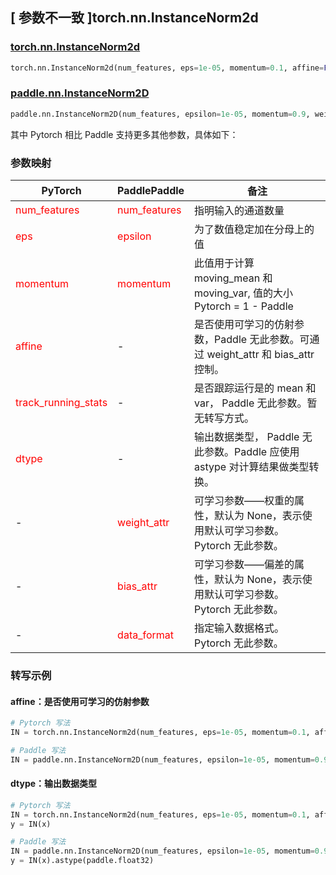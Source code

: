 ## [ 参数不一致 ]torch.nn.InstanceNorm2d

### [torch.nn.InstanceNorm2d](https://pytorch.org/docs/stable/generated/torch.nn.InstanceNorm2d.html#torch.nn.InstanceNorm2d)

```python
torch.nn.InstanceNorm2d(num_features, eps=1e-05, momentum=0.1, affine=False, track_running_stats=False, device=None, dtype=None)
```

### [paddle.nn.InstanceNorm2D](https://www.paddlepaddle.org.cn/documentation/docs/zh/api/paddle/nn/InstanceNorm2D_cn.html#instancenorm2d)
```python
paddle.nn.InstanceNorm2D(num_features, epsilon=1e-05, momentum=0.9, weight_attr=None, bias_attr=None, data_format="NCL", name=None)
```

其中 Pytorch 相比 Paddle 支持更多其他参数，具体如下：
### 参数映射
| PyTorch       | PaddlePaddle | 备注                                                   |
| ------------- | ------------ | ------------------------------------------------------ |
| <font color='red'> num_features </font>   | <font color='red'> num_features </font>   | 指明输入的通道数量               |
| <font color='red'> eps  </font>         |    <font color='red'> epsilon  </font>         | 为了数值稳定加在分母上的值             |
| <font color='red'> momentum </font>             | <font color='red'> momentum </font>  | 此值用于计算 moving_mean 和 moving_var, 值的大小 Pytorch = 1 - Paddle               |
| <font color='red'> affine </font>             | -  | 是否使用可学习的仿射参数，Paddle 无此参数。可通过 weight_attr 和 bias_attr 控制。              |
| <font color='red'> track_running_stats </font>           |  -            | 是否跟踪运行是的 mean 和 var， Paddle 无此参数。暂无转写方式。  |
| <font color='red'> dtype </font>           |  -            | 输出数据类型， Paddle 无此参数。Paddle 应使用 astype 对计算结果做类型转换。  |
| -           |  <font color='red'> weight_attr </font>            | 可学习参数——权重的属性，默认为 None，表示使用默认可学习参数。 Pytorch 无此参数。 |
| -           |  <font color='red'> bias_attr </font>            | 可学习参数——偏差的属性，默认为 None，表示使用默认可学习参数。 Pytorch 无此参数。 |
| -           |  <font color='red'> data_format </font>            | 指定输入数据格式。 Pytorch 无此参数。 |


### 转写示例
#### affine：是否使用可学习的仿射参数
```python
# Pytorch 写法
IN = torch.nn.InstanceNorm2d(num_features, eps=1e-05, momentum=0.1, affine=False)

# Paddle 写法
IN = paddle.nn.InstanceNorm2D(num_features, epsilon=1e-05, momentum=0.9, weight_attr=False, bias_attr=False)
```

#### dtype：输出数据类型
```python
# Pytorch 写法
IN = torch.nn.InstanceNorm2d(num_features, eps=1e-05, momentum=0.1, affine=False， dtype=torch.float32)
y = IN(x)

# Paddle 写法
IN = paddle.nn.InstanceNorm2D(num_features, epsilon=1e-05, momentum=0.9, weight_attr=False, bias_attr=False)
y = IN(x).astype(paddle.float32)
```
